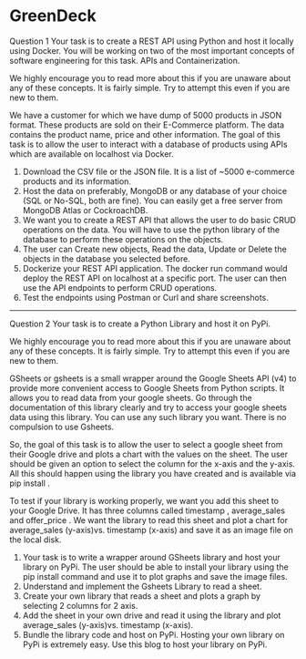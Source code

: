 # GreenDeck
Question 1
Your task is to create a REST API using Python and host it locally using Docker.
You will be working on two of the most important concepts of software engineering for this task. APIs and Containerization.

We highly encourage you to read more about this if you are unaware about any of these concepts. It is fairly simple. Try to attempt this even if you are new to them.

We have a customer for which we have dump of 5000 products in JSON format. These products are sold on their E-Commerce platform. The data contains the product name, price and other information. The goal of this task is to allow the user to interact with a database of products using APIs which are available on localhost via Docker.

1) Download the CSV file or the JSON file. It is a list of ~5000 e-commerce products and its information.
2) Host the data on preferably, MongoDB or any database of your choice (SQL or No-SQL, both are fine). You can easily get a free server from MongoDB Atlas or CockroachDB.
3) We want you to create a REST API that allows the user to do basic CRUD operations on the data. You will have to use the python library of the database to perform these operations on the objects.
4) The user can Create new objects, Read the data, Update or Delete the objects in the database you selected before.
5) Dockerize your REST API application. The docker run command would deploy the REST API on localhost at a specific port. The user can then use the API endpoints to perform CRUD operations.
6) Test the endpoints using Postman or Curl and share screenshots.
---------------------------------------------------------------------------------------------------------------------------------------------------------------------------------

Question 2
Your task is to create a Python Library and host it on PyPi.

We highly encourage you to read more about this if you are unaware about any of these concepts. It is fairly simple. Try to attempt this even if you are new to them.

GSheets or gsheets is a small wrapper around the Google Sheets API (v4) to provide more convenient access to Google Sheets from Python scripts.
It allows you to read data from your google sheets. Go through the documentation of this library clearly and try to access your google sheets data using this library.
You can use any such library you want. There is no compulsion to use Gsheets.

So, the goal of this task is to allow the user to select a google sheet from their Google drive and plots a chart with the values on the sheet. The user should be given an option to select the column for the x-axis and the y-axis. All this should happen using the library you have created and is available via pip install .

To test if your library is working properly, we want you add this sheet to your Google Drive. It has three columns called timestamp , average_sales  and offer_price . We want the library to read this sheet and plot a chart for average_sales  (y-axis)vs. timestamp (x-axis) and save it as an image file on the local disk.

1) Your task is to write a wrapper around GSheets library and host your library on PyPi. The user should be able to install your library using the pip install command and use it to plot graphs and save the image files.
2) Understand and implement the Gsheets Library to read a sheet.
3) Create your own library that reads a sheet and plots a graph by selecting 2 columns for 2 axis.
4) Add the sheet in your own drive and read it using the library and plot  average_sales  (y-axis)vs. timestamp (x-axis).
5) Bundle the library code and host on PyPi. Hosting your own library on PyPi is extremely easy. Use this blog to host your library on PyPi.
